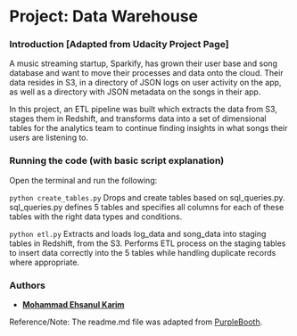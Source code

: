 # Project: Data Warehouse


### Introduction [Adapted from Udacity Project Page]
A music streaming startup, Sparkify, has grown their user base and song database and want to move their processes and data onto the cloud. Their data resides in S3, in a directory of JSON logs on user activity on the app, as well as a directory with JSON metadata on the songs in their app.

In this project, an ETL pipeline was built which extracts the data from S3, stages them in Redshift, and transforms data into a set of dimensional tables for the analytics team to continue finding insights in what songs their users are listening to.


### Running the code (with basic script explanation)

Open the terminal and run the following:

```python create_tables.py```
Drops and create tables based on sql_queries.py. sql_queries.py defines 5 tables and specifies all columns for each of these tables with the right data types and conditions.

```python etl.py```
Extracts and loads log_data and song_data into staging tables in Redshift, from the S3. Performs ETL process on the staging tables to insert data correctly into the 5 tables while handling duplicate records where appropriate.

### Authors
* **[Mohammad Ehsanul Karim](https://github.com/mekarim)**


Reference/Note: The readme.md file was adapted from [PurpleBooth](https://gist.github.com/PurpleBooth/109311bb0361f32d87a2).